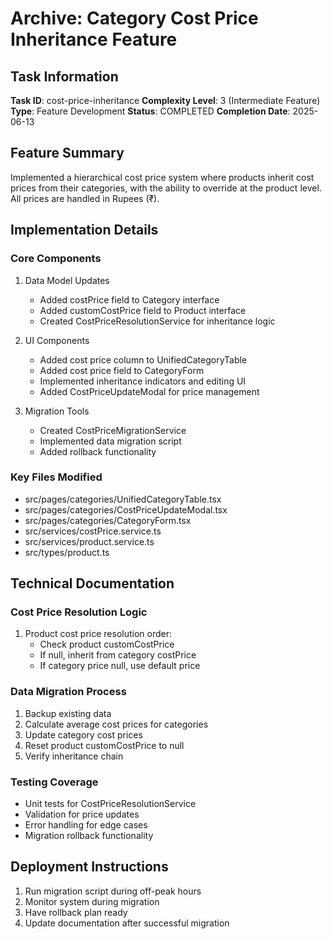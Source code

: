 # Archive: Category Cost Price Inheritance Feature

## Task Information
**Task ID**: cost-price-inheritance
**Complexity Level**: 3 (Intermediate Feature)
**Type**: Feature Development
**Status**: COMPLETED
**Completion Date**: 2025-06-13

## Feature Summary
Implemented a hierarchical cost price system where products inherit cost prices from their categories, with the ability to override at the product level. All prices are handled in Rupees (₹).

## Implementation Details

### Core Components
1. Data Model Updates
   - Added costPrice field to Category interface
   - Added customCostPrice field to Product interface
   - Created CostPriceResolutionService for inheritance logic

2. UI Components
   - Added cost price column to UnifiedCategoryTable
   - Added cost price field to CategoryForm
   - Implemented inheritance indicators and editing UI
   - Added CostPriceUpdateModal for price management

3. Migration Tools
   - Created CostPriceMigrationService
   - Implemented data migration script
   - Added rollback functionality

### Key Files Modified
- src/pages/categories/UnifiedCategoryTable.tsx
- src/pages/categories/CostPriceUpdateModal.tsx
- src/pages/categories/CategoryForm.tsx
- src/services/costPrice.service.ts
- src/services/product.service.ts
- src/types/product.ts

## Technical Documentation

### Cost Price Resolution Logic
1. Product cost price resolution order:
   - Check product customCostPrice
   - If null, inherit from category costPrice
   - If category price null, use default price

### Data Migration Process
1. Backup existing data
2. Calculate average cost prices for categories
3. Update category cost prices
4. Reset product customCostPrice to null
5. Verify inheritance chain

### Testing Coverage
- Unit tests for CostPriceResolutionService
- Validation for price updates
- Error handling for edge cases
- Migration rollback functionality

## Deployment Instructions
1. Run migration script during off-peak hours
2. Monitor system during migration
3. Have rollback plan ready
4. Update documentation after successful migration
